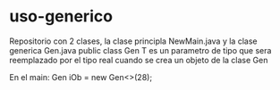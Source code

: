 # uso-generico

Repositorio con 2 clases, la clase principla NewMain.java y la clase generica Gen.java
public class Gen<T>
T es un parametro de tipo que sera reemplazado por el tipo real cuando se crea un objeto de la clase Gen

En el main:
Gen<Integer> iOb = new Gen<>(28); 





